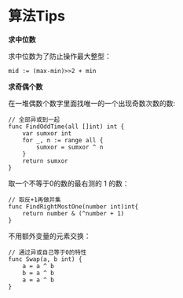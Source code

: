 # 算法Tips

**求中位数**

求中位数为了防止操作最大整型：
```golang
mid := (max-min)>>2 + min
```

**求奇偶个数**

在一堆偶数个数字里面找唯一的一个出现奇数次数的数:
```golang
// 全部异或到一起
func FindOddTime(all []int) int {
	var sumxor int
	for _, n := range all {
		sumxor = sumxor ^ n
	}
	return sumxor
}
```

取一个不等于0的数的最右测的 1 的数：
```golang
// 取反+1再做并集
func FindRightMostOne(number int)int{
	return number & (^number + 1)
}
```

不用额外变量的元素交换：
```golang
// 通过异或自己等于0的特性
func Swap(a, b int) {
	a = a ^ b
	b = a ^ b
	a = a ^ b
}
```
